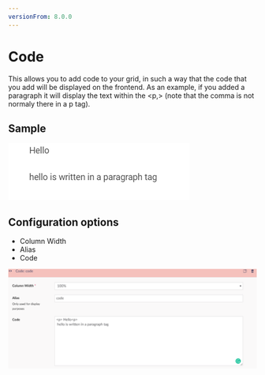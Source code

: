 ```yaml
---
versionFrom: 8.0.0
---
```


# Code

This allows you to add code to your grid, in such a way that the code that you add will be displayed on the frontend.
As an example, if you added a paragraph it will display the text within the <p,> (note that the comma is not normaly there in a p tag).

## Sample

![Code Frontend](images/Code-frontend.png)

## Configuration options

- Column Width
- Alias
- Code

![Code Backoffice](images/Code-backoffice.png)
